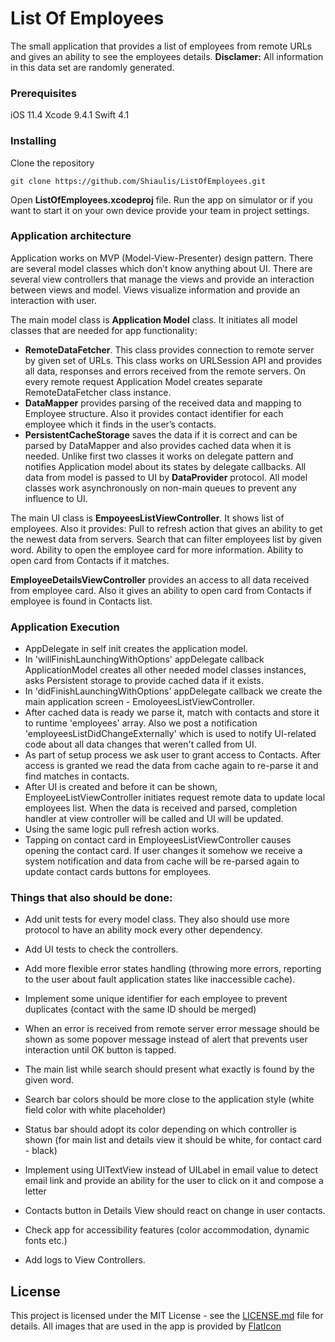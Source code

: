 # List Of Employees

The small application that provides a list of employees from remote URLs and gives an ability to see the employees details.
**Disclamer:** All information in this data set are randomly generated.

### Prerequisites

iOS 11.4
Xcode 9.4.1
Swift 4.1

### Installing

Clone the repository

```
git clone https://github.com/Shiaulis/ListOfEmployees.git
```

Open **ListOfEmployees.xcodeproj** file.
Run the app on simulator or if you want to start it on your own device provide your team in project settings.

### Application architecture
Application works on MVP (Model-View-Presenter) design pattern.
There are several model classes which don’t know anything about UI. There are several view controllers that manage the views and provide an interaction between views and model. Views visualize information and provide an interaction with user.

The main model class is **Application Model** class. It initiates all model classes that are needed for app functionality:
* **RemoteDataFetcher**. This class provides connection to remote server by given set of URLs. This class works on URLSession API and provides all data, responses and errors received from the remote servers. On every remote request Application Model creates separate RemoteDataFetcher class instance. 
* **DataMapper** provides parsing of the received data and mapping to Employee structure. Also it provides contact identifier for each employee which it finds in the user’s contacts.
* **PersistentCacheStorage** saves the data if it is correct and can be parsed by DataMapper and also provides cached data when it is needed. Unlike first two classes it works on delegate pattern and notifies Application model about its states by delegate callbacks.
All data from model is passed to UI by **DataProvider** protocol.
All model classes work asynchronously on non-main queues to prevent any influence to UI.

The main UI class is **EmpoyeesListViewController**. It shows list of employees. Also it provides:
Pull to refresh action that gives an ability to get the newest data from servers.
Search that can filter employees list by given word.
Ability to open the employee card for more information.
Ability to open card from Contacts if it matches.

**EmployeeDetailsViewController** provides an access to all data received from employee card. Also it gives an ability to open card from Contacts if employee is found in Contacts list.

### Application Execution
- AppDelegate in self init creates the application model.
- In 'willFinishLaunchingWithOptions' appDelegate callback ApplicationModel creates all other needed model classes instances, asks Persistent storage to provide cached data if it exists.
- In 'didFinishLaunchingWithOptions' appDelegate callback we create the main application screen - EmoloyeesListViewController.
- After cached data is ready we parse it, match with contacts and store it to runtime 'employees' array. Also we post a notification 'employeesListDidChangeExternally' which is used to notify UI-related code about all data changes that weren't called from UI.
- As part of setup process we ask user to grant access to Contacts. After access is granted we read the data from cache again to re-parse it and find matches in contacts.
- After UI is created and before it can be shown, EmployeeListViewController initiates request remote data to update local employees list. When the data is received and parsed, completion handler at view controller will be called and UI will be updated.
- Using the same logic pull refresh action works.
- Tapping on contact card in EmployeesListViewController causes opening the contact card. If user changes it somehow we receive a system notification and data from cache will be re-parsed again to update contact cards buttons for employees.

### Things that also should be done:

* Add unit tests for every model class. They also should use more protocol to have an ability mock every other dependency.
* Add UI tests to check the controllers.
* Add more flexible error states handling (throwing more errors, reporting to the user about fault application states like inaccessible cache).
* Implement some unique identifier for each employee to prevent duplicates (contact with the same ID should be merged)
* When an error is received from remote server error message should be shown as some popover message instead of alert that prevents user interaction until OK button is tapped.

* The main list while search should present what exactly is found by the given word.
* Search bar colors should be more close to the application style (white field color with white placeholder)
* Status bar should adopt its color depending on which controller is shown (for main list and details view it should be white, for contact card - black)
* Implement using UITextView instead of UILabel in email value to detect email link and provide an ability for the user to click on it and compose a letter
* Contacts button in Details View should react on change in user contacts.
* Check app for accessibility features (color accommodation,  dynamic fonts etc.)
* Add logs to View Controllers.




## License

This project is licensed under the MIT License - see the [LICENSE.md](LICENSE.md) file for details.
All images that are used in the app is provided by [FlatIcon](https://www.flaticon.com)
